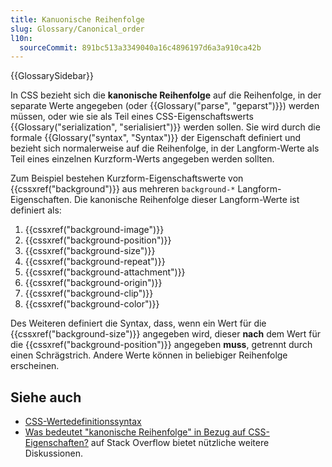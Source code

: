 ```yaml
---
title: Kanuonische Reihenfolge
slug: Glossary/Canonical_order
l10n:
  sourceCommit: 891bc513a3349040a16c4896197d6a3a910ca42b
---
```


{{GlossarySidebar}}

In CSS bezieht sich die **kanonische Reihenfolge** auf die Reihenfolge, in der separate Werte angegeben (oder {{Glossary("parse", "geparst")}}) werden müssen, oder wie sie als Teil eines CSS-Eigenschaftswerts {{Glossary("serialization", "serialisiert")}} werden sollen. Sie wird durch die formale {{Glossary("syntax", "Syntax")}} der Eigenschaft definiert und bezieht sich normalerweise auf die Reihenfolge, in der Langform-Werte als Teil eines einzelnen Kurzform-Werts angegeben werden sollten.

Zum Beispiel bestehen Kurzform-Eigenschaftswerte von {{cssxref("background")}} aus mehreren `background-*` Langform-Eigenschaften. Die kanonische Reihenfolge dieser Langform-Werte ist definiert als:

1. {{cssxref("background-image")}}
2. {{cssxref("background-position")}}
3. {{cssxref("background-size")}}
4. {{cssxref("background-repeat")}}
5. {{cssxref("background-attachment")}}
6. {{cssxref("background-origin")}}
7. {{cssxref("background-clip")}}
8. {{cssxref("background-color")}}

Des Weiteren definiert die Syntax, dass, wenn ein Wert für die {{cssxref("background-size")}} angegeben wird, dieser **nach** dem Wert für die {{cssxref("background-position")}} angegeben **muss**, getrennt durch einen Schrägstrich. Andere Werte können in beliebiger Reihenfolge erscheinen.

## Siehe auch

- [CSS-Wertedefinitionssyntax](/de/docs/Web/CSS/CSS_Values_and_Units/Value_definition_syntax)
- [Was bedeutet "kanonische Reihenfolge" in Bezug auf CSS-Eigenschaften?](https://stackoverflow.com/questions/28963536/what-does-canonical-order-mean-with-respect-to-css-properties) auf Stack Overflow bietet nützliche weitere Diskussionen.
